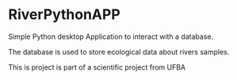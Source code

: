 # RiverPythonAPP

Simple Python desktop Application to interact with a database.

The database is used to store ecological data about rivers samples.

This is project is part of a scientific project from UFBA
